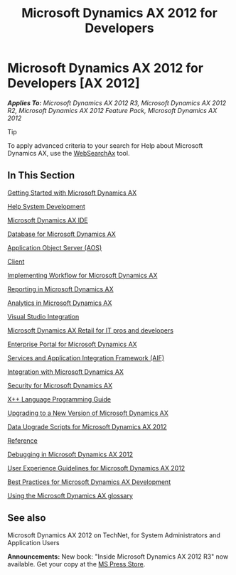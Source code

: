 ﻿---
title: Microsoft Dynamics AX 2012 for Developers
TOCTitle: Microsoft Dynamics AX 2012 for Developers
ms:assetid: 577fa6fd-ed8a-4363-a986-7544d49e30e3
ms:mtpsurl: https://msdn.microsoft.com/en-us/library/Hh881815(v=AX.60)
ms:contentKeyID: 45769223
ms.date: 05/18/2015
mtps_version: v=AX.60
---

# Microsoft Dynamics AX 2012 for Developers [AX 2012]


_**Applies To:** Microsoft Dynamics AX 2012 R3, Microsoft Dynamics AX 2012 R2, Microsoft Dynamics AX 2012 Feature Pack, Microsoft Dynamics AX 2012_


> [!TIP]
> <P>To apply advanced criteria to your search for Help about Microsoft Dynamics AX, use the <A href="http://go.microsoft.com/fwlink/?linkid=247587&amp;xver=ax060">WebSearchAx</A> tool.</P>



## In This Section

[Getting Started with Microsoft Dynamics AX](getting-started-with-microsoft-dynamics-ax.md)

[Help System Development](help-system-development.md)

[Microsoft Dynamics AX IDE](microsoft-dynamics-ax-ide.md)

[Database for Microsoft Dynamics AX](database-for-microsoft-dynamics-ax.md)

[Application Object Server (AOS)](application-object-server-aos.md)

[Client](client.md)

[Implementing Workflow for Microsoft Dynamics AX](implementing-workflow-for-microsoft-dynamics-ax.md)

[Reporting in Microsoft Dynamics AX](https://msdn.microsoft.com/en-us/library/ee873263\(v=ax.60\))

[Analytics in Microsoft Dynamics AX](https://msdn.microsoft.com/en-us/library/ee873272\(v=ax.60\))

[Visual Studio Integration](visual-studio-integration.md)

[Microsoft Dynamics AX Retail for IT pros and developers](https://msdn.microsoft.com/en-us/library/jj710398\(v=ax.60\))

[Enterprise Portal for Microsoft Dynamics AX](enterprise-portal-for-microsoft-dynamics-ax.md)

[Services and Application Integration Framework (AIF)](https://msdn.microsoft.com/en-us/library/gg731810\(v=ax.60\))

[Integration with Microsoft Dynamics AX](integration-with-microsoft-dynamics-ax.md)

[Security for Microsoft Dynamics AX](security-for-microsoft-dynamics-ax.md)

[X++ Language Programming Guide](x-language-programming-guide.md)

[Upgrading to a New Version of Microsoft Dynamics AX](upgrading-to-a-new-version-of-microsoft-dynamics-ax.md)

[Data Upgrade Scripts for Microsoft Dynamics AX 2012](data-upgrade-scripts-for-microsoft-dynamics-ax-2012.md)

[Reference](https://msdn.microsoft.com/en-us/library/aa626373\(v=ax.60\))

[Debugging in Microsoft Dynamics AX 2012](debugging-in-microsoft-dynamics-ax-2012.md)

[User Experience Guidelines for Microsoft Dynamics AX 2012](user-experience-guidelines-for-microsoft-dynamics-ax-2012.md)

[Best Practices for Microsoft Dynamics AX Development](best-practices-for-microsoft-dynamics-ax-development.md)

[Using the Microsoft Dynamics AX glossary](using-the-microsoft-dynamics-ax-glossary.md)

## See also

Microsoft Dynamics AX 2012 on TechNet, for System Administrators and Application Users

  
**Announcements:** New book: "Inside Microsoft Dynamics AX 2012 R3" now available. Get your copy at the [MS Press Store](https://www.microsoftpressstore.com/store/inside-microsoft-dynamics-ax-2012-r3-9780735685109).

